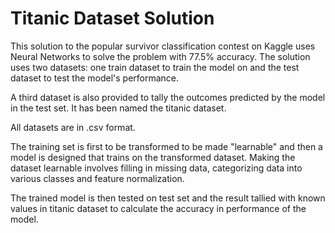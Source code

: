 # Titanic Dataset Solution
This solution to the popular survivor classification contest on Kaggle uses Neural Networks to solve the problem with 77.5% accuracy.
The solution uses two datasets:
one train dataset to train the model on and the test dataset to test the model's performance.

A third dataset is also provided to tally the outcomes predicted by the model in the test set. It has been named the titanic dataset.

All datasets are in .csv format.

The training set is first to be transformed to be made "learnable" and then a model is designed that trains on the transformed dataset.
Making the dataset learnable involves filling in missing data, categorizing data into various classes and feature normalization.

The trained model is then tested on test set and the result tallied with known values in titanic dataset to calculate the accuracy in performance of the model.
